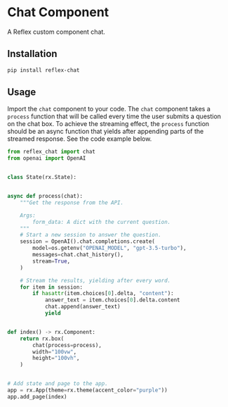 # Chat Component

A Reflex custom component chat.

## Installation

```bash
pip install reflex-chat
```

## Usage

Import the `chat` component to your code. The `chat` component takes a `process` function that will be called every time the user submits a question on the chat box. To achieve the streaming effect, the `process` function should be an async function that yields after appending parts of the streamed response. See the code example below.

```python
from reflex_chat import chat
from openai import OpenAI


class State(rx.State):


async def process(chat):
    """Get the response from the API.

    Args:
        form_data: A dict with the current question.
    """
    # Start a new session to answer the question.
    session = OpenAI().chat.completions.create(
        model=os.getenv("OPENAI_MODEL", "gpt-3.5-turbo"),
        messages=chat.chat_history(),
        stream=True,
    )

    # Stream the results, yielding after every word.
    for item in session:
        if hasattr(item.choices[0].delta, "content"):
            answer_text = item.choices[0].delta.content
            chat.append(answer_text)
            yield


def index() -> rx.Component:
    return rx.box(
        chat(process=process),
        width="100vw",
        height="100vh",
    )


# Add state and page to the app.
app = rx.App(theme=rx.theme(accent_color="purple"))
app.add_page(index)
```
